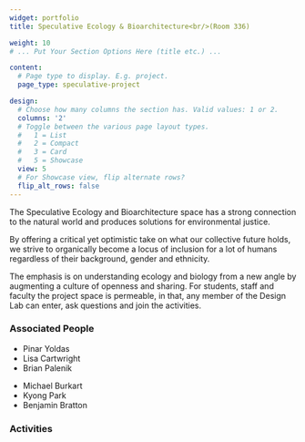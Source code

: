 ```yaml
---
widget: portfolio
title: Speculative Ecology & Bioarchitecture<br/>(Room 336)

weight: 10
# ... Put Your Section Options Here (title etc.) ...

content:
  # Page type to display. E.g. project.
  page_type: speculative-project

design:
  # Choose how many columns the section has. Valid values: 1 or 2.
  columns: '2'
  # Toggle between the various page layout types.
  #   1 = List
  #   2 = Compact  
  #   3 = Card
  #   5 = Showcase
  view: 5
  # For Showcase view, flip alternate rows?
  flip_alt_rows: false
---
```

The Speculative Ecology and Bioarchitecture space has a strong connection to the natural world and produces solutions for environmental justice. 

By offering a critical yet optimistic take on what our collective future holds, we strive to organically become a locus of inclusion for a lot of humans regardless of their background, gender and ethnicity. 

The  emphasis is on understanding ecology and biology from a new angle by augmenting a culture of openness and sharing. For students, staff and faculty the project space is permeable, in that, any member of the Design Lab can enter, ask questions and join the activities.


### Associated People
<div class="row">
  <div class="col-sm-4" markdown="1">
    <ul>
      <li>Pinar Yoldas</li>
      <li>Lisa Cartwright</li>
      <li>Brian Palenik</li>
    </ul>
    </div>
  <div class="col-sm-4" markdown="1">
    <ul>
      <li>Michael Burkart</li>
      <li>Kyong Park</li>
      <li>Benjamin Bratton</li>
    </ul>
  </div>
</div>

### Activities
<br/>




